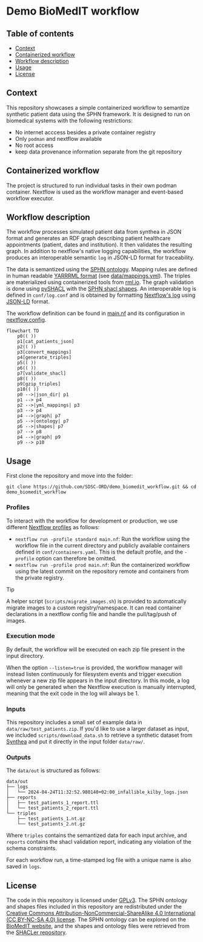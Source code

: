 # Demo BioMedIT workflow

## Table of contents

* [Context](#context)
* [Containerized workflow](#containerized-workflow)
* [Workflow description](#workflow-description)
* [Usage](#usage)
* [License](#license)

## Context

This repository showcases a simple containerized workflow to semantize synthetic patient data using the SPHN framework.
It is designed to run on biomedical systems with the following restrictions:

* No internet acccess besides a private container registry
* Only `podman` and nextflow available
* No root access
* keep data provenance information separate from the git repository

## Containerized workflow

The project is structured to run individual tasks in their own podman container. Nextflow is used as the workflow manager and event-based workflow executor.


## Workflow description

The workflow processes simulated patient data from synthea in JSON format and generates an RDF graph describing patient healthcare appointments (patient, dates and institution). It then validates the resulting graph. In addition to nextflow's native logging capabilities, the workflow produces an interoperable semantic `log` in JSON-LD format for traceability.

The data is semantized using the [SPHN ontology](https://www.biomedit.ch/rdf/sphn-ontology). Mapping rules are defined in human readable [YARRRML format](https://rml.io/yarrrml/) (see [data/mappings.yml](data/mappings.yml)). The triples are materialized using containerized tools from [rml.io](https://rml.io). The graph validation is done using [pySHACL](https://github.com/RDFLib/pySHACL) with the [SPHN shacl shapes](https://git.dcc.sib.swiss/sphn-semantic-framework/sphn-shacl-generator). An interoperable log is defined in `conf/log.conf` and is obtained by formatting [Nextflow's log](https://www.nextflow.io/docs/latest/tracing.html) using [JSON-LD](https://json-ld.org/) format.

The workflow definition can be found in [main.nf](main.nf) and its configuration in [nextflow.config](nextflow.config).

```mermaid
flowchart TD
    p0(( ))
    p1[cat_patients_json]
    p2(( ))
    p3[convert_mappings]
    p4[generate_triples]
    p5(( ))
    p6(( ))
    p7[validate_shacl]
    p8(( ))
    p9[gzip_triples]
    p10(( ))
    p0 -->|json_dir| p1
    p1 --> p4
    p2 -->|yml_mappings| p3
    p3 --> p4
    p4 -->|graph| p7
    p5 -->|ontology| p7
    p6 -->|shapes| p7
    p7 --> p8
    p4 -->|graph| p9
    p9 --> p10
```

## Usage

First clone the repository and move into the folder:

`git clone https://github.com/SDSC-ORD/demo_biomedit_workflow.git && cd demo_biomedit_workflow`


### Profiles

To interact with the workflow for development or production, we use different [Nextflow profiles](https://www.nextflow.io/docs/latest/config.html#config-profiles) as follows:

* `nextflow run -profile standard main.nf`: Run the workflow using the workflow file in the current directory and publicly available containers defined in `conf/containers.yaml`. This is the default profile, and the `-profile` option can therefore be omitted.
* `nextflow run -profile prod main.nf`: Run the containerized workflow using the latest commit on the repository remote and containers from the private registry.

> [!TIP]
> A helper script (`scripts/migrate_images.sh`) is provided to automatically migrate images to a custom registry/namespace.
> It can read container declarations in a nextflow config file and handle the pull/tag/push of images.

### Execution mode

By default, the workflow will be executed on each zip file present in the input directory.

When the option `--listen=true` is provided, the workflow manager will instead listen continuously for filesystem events and trigger execution whenever a new zip file appears in the input directory. In this mode, a log will only be generated when the Nextflow execution is manually interrupted, meaning that the exit code in the log will always be 1.

### Inputs

This repository includes a small set of example data in `data/raw/test_patients.zip`. If you'd like to use a larger dataset as input, we included `scripts/download_data.sh` to retrieve a synthetic dataset from [Synthea](https://github.com/synthetichealth/synthea) and put it directly in the input folder `data/raw/`.

### Outputs

The `data/out` is structured as follows:

```
data/out
├── logs
│   └── 2024-04-24T11:32:52.980140+02:00_infallible_kilby_logs.json
├── reports
│   ├── test_patients_1_report.ttl
│   └── test_patients_2_report.ttl
└── triples
    ├── test_patients_1.nt.gz
    └── test_patients_2.nt.gz
```

Where `triples` contains the semantized data for each input archive, and `reports` contains the shacl validation report, indicating any violation of the schema constraints.

For each workflow run, a time-stamped log file with a unique name is also saved in `logs`.

## License

The code in this repository is licensed under [GPLv3](LICENSE).
The SPHN ontology and shapes files included in this repository are redistributed under the [Creative Commons Attribution-NonCommercial-ShareAlike 4.0 International (CC BY-NC-SA 4.0) license](https://creativecommons.org/licenses/by-nc-sa/4.0/). The SPHN ontology can be explored on the [BioMedIT website](https://www.biomedit.ch/rdf/sphn-ontology/sphn), and the shapes and ontology files were retrieved from the [SHACLer repository](https://git.dcc.sib.swiss/sphn-semantic-framework/sphn-shacl-generator).
